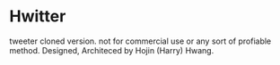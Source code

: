 # Hwitter
tweeter cloned version. not for commercial use or any sort of profiable method.
Designed, Architeced by Hojin (Harry) Hwang.